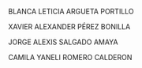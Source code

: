 <p> BLANCA LETICIA ARGUETA PORTILLO</p>
<p> XAVIER ALEXANDER PÉREZ BONILLA</p>
<p> JORGE ALEXIS SALGADO AMAYA</p>
<p> CAMILA YANELI ROMERO CALDERON</p>
